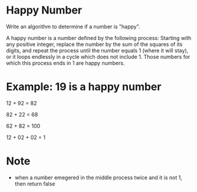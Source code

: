 # Happy Number
Write an algorithm to determine if a number is "happy".

A happy number is a number defined by the following process: Starting with any
positive integer, replace the number by the sum of the squares of its digits,
and repeat the process until the number equals 1 (where it will stay), or it
loops endlessly in a cycle which does not include 1. Those numbers for which
this process ends in 1 are happy numbers.

# Example: 19 is a happy number

12 + 92 = 82

82 + 22 = 68

62 + 82 = 100

12 + 02 + 02 = 1

# Note
* when a number emegered in the middle process twice and it is not 1, then
    return false
